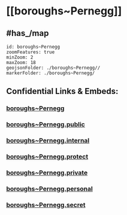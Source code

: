 # [[boroughs~Pernegg]] 



## #has_/map  



```leaflet
id: boroughs~Pernegg
zoomFeatures: true 
minZoom: 2 
maxZoom: 18
geojsonFolder: ./boroughs~Pernegg//
markerFolder: ./boroughs~Pernegg/
```


## Confidential Links & Embeds: 

### [boroughs~Pernegg](/_Standards/Earth/Continent/Europe/Europe~Central/Austria/Austrias_States/Niederösterreich/counties~NÖ/Horn/cities~Horn/Pernegg/boroughs~Pernegg.md) 

### [boroughs~Pernegg.public](/_public/Earth/Continent/Europe/Europe~Central/Austria/Austrias_States/Niederösterreich/counties~NÖ/Horn/cities~Horn/Pernegg/boroughs~Pernegg.public.md) 

### [boroughs~Pernegg.internal](/_internal/Earth/Continent/Europe/Europe~Central/Austria/Austrias_States/Niederösterreich/counties~NÖ/Horn/cities~Horn/Pernegg/boroughs~Pernegg.internal.md) 

### [boroughs~Pernegg.protect](/_protect/Earth/Continent/Europe/Europe~Central/Austria/Austrias_States/Niederösterreich/counties~NÖ/Horn/cities~Horn/Pernegg/boroughs~Pernegg.protect.md) 

### [boroughs~Pernegg.private](/_private/Earth/Continent/Europe/Europe~Central/Austria/Austrias_States/Niederösterreich/counties~NÖ/Horn/cities~Horn/Pernegg/boroughs~Pernegg.private.md) 

### [boroughs~Pernegg.personal](/_personal/Earth/Continent/Europe/Europe~Central/Austria/Austrias_States/Niederösterreich/counties~NÖ/Horn/cities~Horn/Pernegg/boroughs~Pernegg.personal.md) 

### [boroughs~Pernegg.secret](/_secret/Earth/Continent/Europe/Europe~Central/Austria/Austrias_States/Niederösterreich/counties~NÖ/Horn/cities~Horn/Pernegg/boroughs~Pernegg.secret.md)

